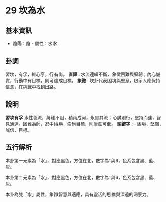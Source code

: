 # 29 坎為水

## 基本資訊
- 陰陽：陰 - 屬性：水水 
## 卦詞
習坎，有孚，維心亨，行有尚。
 **直譯** : 水流連續不斷，象徵困難與堅韌；內心誠實，行動中有目標，則可達成目標。
 **象徵** : 坎卦代表困境與堅忍，啟示人應保持信念，在挑戰中找到出路。
## 說明
**習坎有孚** 水性善流，萬難不阻，積雨成河，永貫其流；心誠則行，堅持而達，智見通達。困難為師，忍中得勝，崇尚目標，則康莊可至。
**關鍵字** : - 困境，堅韌，誠信，目標。
## 五行解析
本卦第一元素為「水」，對應黑色，方位在北，數字為1與6，色系包含黑、藍、灰。

本卦第二元素為「水」，對應黑色，方位在北，數字為1與6，色系包含黑、藍、灰。

本卦為雙「水」屬性，象徵智慧與適應，具有靈活的思維與深遠的洞察力。

